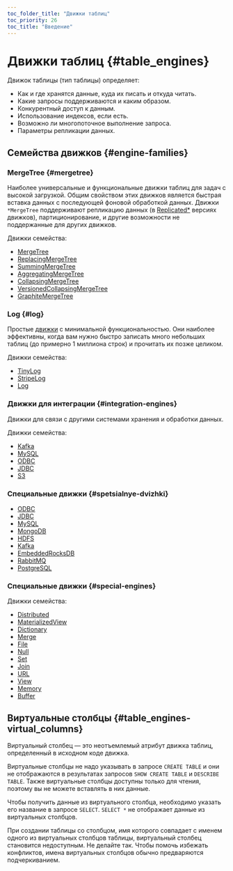 ```yaml
---
toc_folder_title: "Движки таблиц"
toc_priority: 26
toc_title: "Введение"
---
```



# Движки таблиц {#table_engines}

Движок таблицы (тип таблицы) определяет:

-   Как и где хранятся данные, куда их писать и откуда читать.
-   Какие запросы поддерживаются и каким образом.
-   Конкурентный доступ к данным.
-   Использование индексов, если есть.
-   Возможно ли многопоточное выполнение запроса.
-   Параметры репликации данных.

## Семейства движков {#engine-families}

### MergeTree {#mergetree}

Наиболее универсальные и функциональные движки таблиц для задач с высокой загрузкой. Общим свойством этих движков является быстрая вставка данных с последующей фоновой обработкой данных. Движки `*MergeTree` поддерживают репликацию данных (в [Replicated\*](mergetree-family/replication.md#replication) версиях движков), партиционирование, и другие возможности не поддержанные для других движков.

Движки семейства:

-   [MergeTree](mergetree-family/mergetree.md#mergetree)
-   [ReplacingMergeTree](mergetree-family/replacingmergetree.md#replacingmergetree)
-   [SummingMergeTree](mergetree-family/summingmergetree.md#summingmergetree)
-   [AggregatingMergeTree](mergetree-family/aggregatingmergetree.md#aggregatingmergetree)
-   [CollapsingMergeTree](mergetree-family/collapsingmergetree.md#table_engine-collapsingmergetree)
-   [VersionedCollapsingMergeTree](mergetree-family/versionedcollapsingmergetree.md#versionedcollapsingmergetree)
-   [GraphiteMergeTree](mergetree-family/graphitemergetree.md#graphitemergetree)

### Log {#log}

Простые [движки](log-family/index.md) с минимальной функциональностью. Они наиболее эффективны, когда вам нужно быстро записать много небольших таблиц (до примерно 1 миллиона строк) и прочитать их позже целиком.

Движки семейства:

-   [TinyLog](log-family/tinylog.md#tinylog)
-   [StripeLog](log-family/stripelog.md#stripelog)
-   [Log](log-family/log.md#log)

### Движки для интеграции {#integration-engines}

Движки для связи с другими системами хранения и обработки данных.

Движки семейства:

-   [Kafka](integrations/kafka.md#kafka)
-   [MySQL](integrations/mysql.md#mysql)
-   [ODBC](integrations/odbc.md#table-engine-odbc)
-   [JDBC](integrations/jdbc.md#table-engine-jdbc)
-   [S3](integrations/s3.md#table-engine-s3)

### Специальные движки {#spetsialnye-dvizhki}

-   [ODBC](../../engines/table-engines/integrations/odbc.md)
-   [JDBC](../../engines/table-engines/integrations/jdbc.md)
-   [MySQL](../../engines/table-engines/integrations/mysql.md)
-   [MongoDB](../../engines/table-engines/integrations/mongodb.md)
-   [HDFS](../../engines/table-engines/integrations/hdfs.md)
-   [Kafka](../../engines/table-engines/integrations/kafka.md)
-   [EmbeddedRocksDB](../../engines/table-engines/integrations/embedded-rocksdb.md)
-   [RabbitMQ](../../engines/table-engines/integrations/rabbitmq.md)
-   [PostgreSQL](../../engines/table-engines/integrations/postgresql.md)

### Специальные движки {#special-engines}

Движки семейства:

-   [Distributed](special/distributed.md#distributed)
-   [MaterializedView](special/materializedview.md#materializedview)
-   [Dictionary](special/dictionary.md#dictionary)
-   [Merge](special/merge.md#merge)
-   [File](special/file.md#file)
-   [Null](special/null.md#null)
-   [Set](special/set.md#set)
-   [Join](special/join.md#join)
-   [URL](special/url.md#table_engines-url)
-   [View](special/view.md#table_engines-view)
-   [Memory](special/memory.md#memory)
-   [Buffer](special/buffer.md#buffer)

## Виртуальные столбцы {#table_engines-virtual_columns}

Виртуальный столбец — это неотъемлемый атрибут движка таблиц, определенный в исходном коде движка.

Виртуальные столбцы не надо указывать в запросе `CREATE TABLE` и они не отображаются в результатах запросов `SHOW CREATE TABLE` и `DESCRIBE TABLE`. Также виртуальные столбцы доступны только для чтения, поэтому вы не можете вставлять в них данные.

Чтобы получить данные из виртуального столбца, необходимо указать его название в запросе `SELECT`. `SELECT *` не отображает данные из виртуальных столбцов.

При создании таблицы со столбцом, имя которого совпадает с именем одного из виртуальных столбцов таблицы, виртуальный столбец становится недоступным. Не делайте так. Чтобы помочь избежать конфликтов, имена виртуальных столбцов обычно предваряются подчеркиванием.

